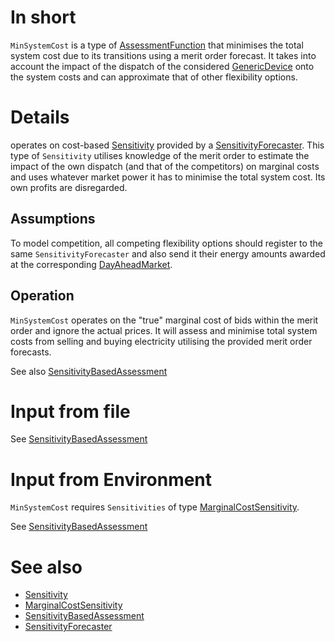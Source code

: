 # In short

`MinSystemCost` is a type of [AssessmentFunction](./AssessmentFunction.md) that minimises the total system cost due to its transitions using a merit order forecast.
It takes into account the impact of the dispatch of the considered [GenericDevice](./GenericDevice.md) onto the system costs and can approximate that of other flexibility options.

# Details

operates on cost-based [Sensitivity](../Comms/Sensitivity.md) provided by a [SensitivityForecaster](../Agents/SensitivityForecaster.md).
This type of `Sensitivity` utilises knowledge of the merit order to estimate the impact of the own dispatch (and that of the competitors) on marginal costs and uses whatever market power it has to minimise the total system cost.
Its own profits are disregarded.

## Assumptions

To model competition, all competing flexibility options should register to the same `SensitivityForecaster` and also send it their energy amounts awarded at the corresponding [DayAheadMarket](../Agents/DayAheadMarket.md).

## Operation

`MinSystemCost` operates on the "true" marginal cost of bids within the merit order and ignore the actual prices.
It will assess and minimise total system costs from selling and buying electricity utilising the provided merit order forecasts.

See also [SensitivityBasedAssessment](./SensitivityBasedAssessment.md)

# Input from file

See [SensitivityBasedAssessment](./SensitivityBasedAssessment.md)

# Input from Environment

`MinSystemCost` requires `Sensitivities` of type [MarginalCostSensitivity](./MarginalCostSensitivity(Forecast).md).

See [SensitivityBasedAssessment](./SensitivityBasedAssessment.md)

# See also

* [Sensitivity](../Comms/Sensitivity.md)
* [MarginalCostSensitivity](./MarginalCostSensitivity(Forecast).md)
* [SensitivityBasedAssessment](./SensitivityBasedAssessment.md)
* [SensitivityForecaster](../Agents/SensitivityForecaster.md)